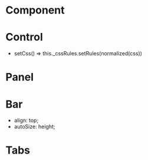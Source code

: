 # Component

# Control

* setCss() => this._cssRules.setRules(normalized(css))

# Panel

# Bar

* align: top;
* autoSize: height;

# Tabs
